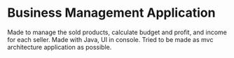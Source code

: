 # Business Management Application

Made to manage the sold products, calculate budget and profit, and income for each seller.
Made with Java, UI in console. Tried to be made as mvc architecture application as possible.
